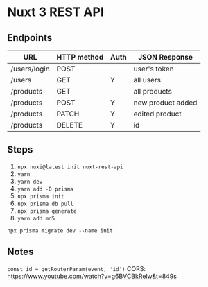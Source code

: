 # Nuxt 3 REST API

## Endpoints

| URL          | HTTP method | Auth | JSON Response     |
| ------------ | ----------- | ---- | ----------------- |
| /users/login | POST        |      | user's token      |
| /users       | GET         | Y    | all users         |
| /products    | GET         |      | all products      |
| /products    | POST        | Y    | new product added |
| /products    | PATCH       | Y    | edited product    |
| /products    | DELETE      | Y    | id                |

## Steps

1. `npx nuxi@latest init nuxt-rest-api`
2. `yarn`
3. `yarn dev`
4. `yarn add -D prisma`
5. `npx prisma init`
6. `npx prisma db pull`
7. `npx prisma generate`
8. `yarn add md5`

`npx prisma migrate dev --name init`

## Notes

`const id = getRouterParam(event, 'id')`
CORS: https://www.youtube.com/watch?v=g6BVCBkRelw&t=849s

